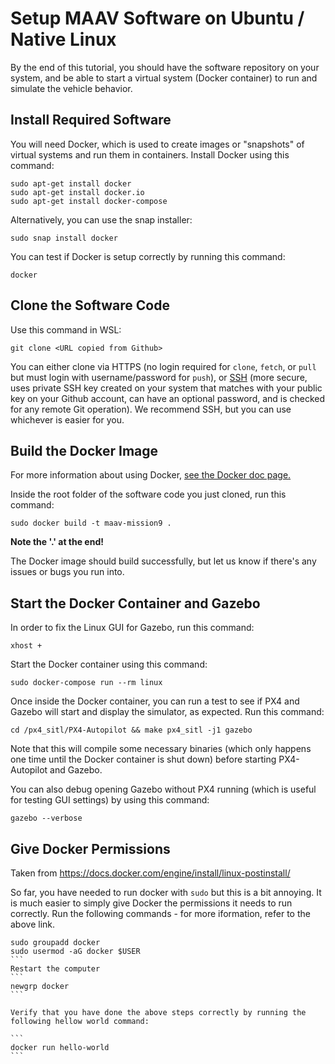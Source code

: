 # Setup MAAV Software on Ubuntu / Native Linux

By the end of this tutorial, you should have the software repository on your system, and be able to start a virtual system (Docker container) to run and simulate the vehicle behavior.

## Install Required Software

You will need Docker, which is used to create images or "snapshots" of virtual systems and run them in containers. Install Docker using this command:
```
sudo apt-get install docker
sudo apt-get install docker.io
sudo apt-get install docker-compose
```
Alternatively, you can use the snap installer:
```
sudo snap install docker
```

You can test if Docker is setup correctly by running this command:
```
docker
```

## Clone the Software Code

Use this command in WSL:
```
git clone <URL copied from Github>
```

You can either clone via HTTPS (no login required for `clone`, `fetch`, or `pull` but must login with username/password for `push`), or [SSH](https://docs.github.com/en/github/authenticating-to-github/connecting-to-github-with-ssh/generating-a-new-ssh-key-and-adding-it-to-the-ssh-agent) (more secure, uses private SSH key created on your system that matches with your public key on your Github account, can have an optional password, and is checked for any remote Git operation). We recommend SSH, but you can use whichever is easier for you.

## Build the Docker Image

For more information about using Docker, [see the Docker doc page.](./Docker.md)

Inside the root folder of the software code you just cloned, run this command:
```
sudo docker build -t maav-mission9 .
```
**Note the '.' at the end!**

The Docker image should build successfully, but let us know if there's any issues or bugs you run into.

## Start the Docker Container and Gazebo

In order to fix the Linux GUI for Gazebo, run this command:
```
xhost +
```

Start the Docker container using this command:
```
sudo docker-compose run --rm linux
```

Once inside the Docker container, you can run a test to see if PX4 and Gazebo will start and display the simulator, as expected. Run this command:
```
cd /px4_sitl/PX4-Autopilot && make px4_sitl -j1 gazebo
```

Note that this will compile some necessary binaries (which only happens one time until the Docker container is shut down) before starting PX4-Autopilot and Gazebo.

You can also debug opening Gazebo without PX4 running (which is useful for testing GUI settings) by using this command:
```
gazebo --verbose
```

## Give Docker Permissions

Taken from https://docs.docker.com/engine/install/linux-postinstall/

So far, you have needed to run docker with ```sudo``` but this is a bit annoying. It is much easier to simply give Docker the permissions it needs to run correctly. Run the following commands - for more iformation, refer to the above link.

````
sudo groupadd docker
sudo usermod -aG docker $USER
```
Restart the computer
```
newgrp docker
```

Verify that you have done the above steps correctly by running the following hellow world command:

```
docker run hello-world
```
